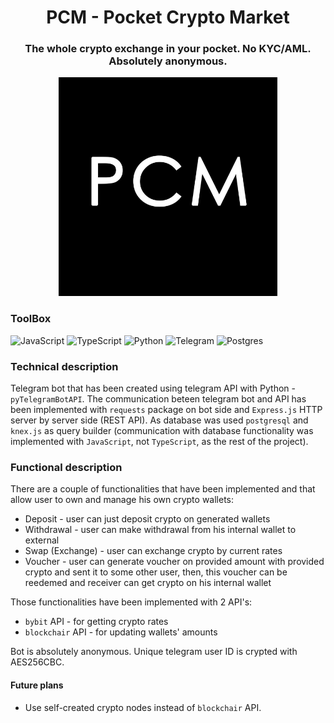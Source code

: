 <h1 align="center">
    PCM - Pocket Crypto Market
</h1>

<h3 align="center">
    The whole crypto exchange in your pocket. No KYC/AML. Absolutely anonymous.
</h3>

<p align="center">
    <img src="./logo.png" width="350" hight="350" />
</p>

### ToolBox
![JavaScript](https://img.shields.io/badge/javascript-%23323330.svg?style=for-the-badge&logo=javascript&logoColor=%23F7DF1E)
![TypeScript](https://img.shields.io/badge/typescript-%23007ACC.svg?style=for-the-badge&logo=typescript&logoColor=white)
![Python](https://img.shields.io/badge/python-3670A0?style=for-the-badge&logo=python&logoColor=ffdd54)
![Telegram](https://img.shields.io/badge/Telegram-2CA5E0?style=for-the-badge&logo=telegram&logoColor=white)
![Postgres](https://img.shields.io/badge/postgres-%23316192.svg?style=for-the-badge&logo=postgresql&logoColor=white)

### Technical description

Telegram bot that has been created using telegram API with Python - `pyTelegramBotAPI`. The communication beteen telegram bot and API has been implemented with `requests` package on bot side and `Express.js` HTTP server by server side (REST API). As database was used `postgresql` and `knex.js` as query builder (communication with database functionality was implemented with `JavaScript`, not `TypeScript`, as the rest of the project). 

### Functional description

There are a couple of functionalities that have been implemented and that allow user to own and manage his own crypto wallets:

- Deposit - user can just deposit crypto on generated wallets
- Withdrawal - user can make withdrawal from his internal wallet to external
- Swap (Exchange) - user can exchange crypto by current rates
- Voucher - user can generate voucher on provided amount with provided crypto and sent it to some other user, then, this voucher can be reedemed and receiver can get crypto on his internal wallet

Those functionalities have been implemented with 2 API's:
- `bybit` API - for getting crypto rates
- `blockchair` API - for updating wallets' amounts

Bot is absolutely anonymous. Unique telegram user ID is crypted with AES256CBC.

#### Future plans

- Use self-created crypto nodes instead of `blockchair` API.
